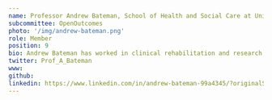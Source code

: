 ```yaml
---
name: Professor Andrew Bateman, School of Health and Social Care at University of Essex; Director, NIHR East of England Research Design Service
subcommittee: OpenOutcomes
photo: '/img/andrew-bateman.png'
role: Member
position: 9
bio: Andrew Bateman has worked in clinical rehabilitation and research since 1990. He completed a PhD in Neuropsychology in 1997 (Birmingham). His Post doc was at University East London until 2002 when he turned to NHS Clinical leadership until 2019. He is now Professor in Rehabilitation at the University of Essex,  Director of NIHR Research Design Service East of England, and an Affiliated Lecturer at University of Cambridge. He is a Past President and currently hon. Treasurer of The Society for Research in Rehabilitation; and Chair of the United Kingdom Acquired Brain Injury Forum. His research spans most aspects of rehabilitation with patient reported outcome measurement and metrology as core themes underpinning all of his interests.
twitter: Prof_A_Bateman
www: 
github: 
linkedin: https://www.linkedin.com/in/andrew-bateman-99a4345/?originalSubdomain=uk
---
```

